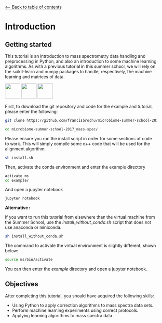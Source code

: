 <a href="../../#table-of-contents"><-- Back to table of contents</a>

# Introduction

## Getting started

This tutorial is an introduction to mass spectrometry data handling and preprocessing in Python, and also an introduction to some machine learning algorithms.
As with a previous tutorial in this summer school, we will rely on the scikit-learn and numpy packages to handle, respectively, the machine learning and matrices of data. 

<img src="https://www.python.org/static/img/python-logo@2x.png" height="50" />

<img src="http://scikit-learn.org/stable/_static/scikit-learn-logo-small.png" height="50" /> 

<img src="http://www.numpy.org/_static/numpy_logo.png" height="50" />

First, to download the git repository and code for the example and tutorial, please enter the following:

```bash
git clone https://github.com/francisbrochu/microbiome-summer-school-2017_mass-spec.git

cd microbiome-summer-school-2017_mass-spec/
```

Please ensure you run the install script in order for some sections of code to work.
This will simply compile some c++ code that will be used for the alignment algorithm.

```bash
sh install.sh
```

Then, activate the conda environment and enter the example directory

```bash
activate ms
cd example/
```

And open a jupyter notebook

```bash
jupyter notebook
```

**Alternative :**

If you want to run this tutorial from elsewhere than the virtual machine from the Summer School, use the *install_without_conda.sh* script that does not use anaconda or miniconda.

```bash
sh install_without_conda.sh
```

The command to activate the virtual environment is slightly different, shown below:

```bash
source ms/bin/activate
```

You can then enter the *example* directory and open a jupyter notebook.

## Objectives

After completing this tutorial, you should have acquired the following skills:
* Using Python to apply correction algorithms to mass spectra data sets.
* Perform machine learning experiments using correct protocols.
* Applying learning algorithms to mass spectra data
